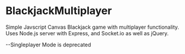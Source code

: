 # BlackjackMultiplayer
Simple Javscript Canvas Blackjack game with multiplayer functionality. Uses Node.js server with Express, and Socket.io as well as jQuery.

--Singleplayer Mode is deprecated
